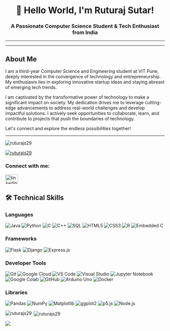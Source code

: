 <h1 align="center">👋 Hello World, I'm Ruturaj Sutar! </h1>
<h3 align="center">A Passionate Computer Science Student & Tech Enthusiast from India</h3>

---
---

## About Me

I am a third-year Computer Science and Engineering student at VIT Pune, deeply interested in the convergence of technology and entrepreneurship. My enthusiasm lies in exploring innovative startup ideas and staying abreast of emerging tech trends.

I am captivated by the transformative power of technology to make a significant impact on society. My dedication drives me to leverage cutting-edge advancements to address real-world challenges and develop impactful solutions. I actively seek opportunities to collaborate, learn, and contribute to projects that push the boundaries of technology.

Let's connect and explore the endless possibilities together!

---


<p align="left"> <img src="https://komarev.com/ghpvc/?username=ruturajs29&label=Profile%20views&color=0e75b6&style=flat" alt="ruturajs29" /> </p>

<p align="left"> <a href="https://github.com/ryo-ma/github-profile-trophy"><img src="https://github-profile-trophy.vercel.app/?username=ruturajs29" alt="ruturajs29" /></a> </p>

<h3 align="left">Connect with me:</h3>
<p align="left">
<a href="https://www.linkedin.com/in/ruturaj-sutar/" target="blank"><img align="center" src="https://raw.githubusercontent.com/rahuldkjain/github-profile-readme-generator/master/src/images/icons/Social/linked-in-alt.svg" alt="linkedin.com/in/ruturaj-sutar-678166216" height="30" width="40" /></a>
</p>

## 🛠️ Technical Skills
### Languages

![Java](https://img.shields.io/badge/Java-ED8B00?style=flat&logo=java&logoColor=white)
![Python](https://img.shields.io/badge/Python-3776AB?style=flat&logo=python&logoColor=white)
![C](https://img.shields.io/badge/C-00599C?style=flat&logo=c&logoColor=white)
![C++](https://img.shields.io/badge/C++-00599C?style=flat&logo=c%2B%2B&logoColor=white)
![SQL](https://img.shields.io/badge/Postgres-316192?style=flat&logo=postgresql&logoColor=white)
![HTML5](https://img.shields.io/badge/HTML5-E34F26?style=flat&logo=html5&logoColor=white)
![CSS3](https://img.shields.io/badge/CSS3-1572B6?style=flat&logo=css3&logoColor=white)
![R](https://img.shields.io/badge/R-276DC3?style=flat&logo=r&logoColor=white)
![Embedded C](https://img.shields.io/badge/Embedded%20C-00599C?style=flat&logo=c&logoColor=white)

### Frameworks

![Flask](https://img.shields.io/badge/Flask-000000?style=flat&logo=flask&logoColor=white)
![Django](https://img.shields.io/badge/Django-092E20?style=flat&logo=django&logoColor=white)
![Express.js](https://img.shields.io/badge/Express.js-000000?style=flat&logo=express&logoColor=white)

### Developer Tools

![Git](https://img.shields.io/badge/Git-F05032?style=flat&logo=git&logoColor=white)
![Google Cloud](https://img.shields.io/badge/Google%20Cloud-4285F4?style=flat&logo=google-cloud&logoColor=white)
![VS Code](https://img.shields.io/badge/VS%20Code-007ACC?style=flat&logo=visual-studio-code&logoColor=white)
![Visual Studio](https://img.shields.io/badge/Visual%20Studio-5C2D91?style=flat&logo=visual-studio&logoColor=white)
![Jupyter Notebook](https://img.shields.io/badge/Jupyter-F37626?style=flat&logo=jupyter&logoColor=white)
![Google Colab](https://img.shields.io/badge/Google%20Colab-F9AB00?style=flat&logo=google-colab&logoColor=white)
![GitHub](https://img.shields.io/badge/GitHub-181717?style=flat&logo=github&logoColor=white)
![Arduino Uno](https://img.shields.io/badge/Arduino-00979D?style=flat&logo=arduino&logoColor=white)
![Docker](https://img.shields.io/badge/Docker-2496ED?style=flat&logo=docker&logoColor=white)

### Libraries

![Pandas](https://img.shields.io/badge/Pandas-150458?style=flat&logo=pandas&logoColor=white)
![NumPy](https://img.shields.io/badge/NumPy-013243?style=flat&logo=numpy&logoColor=white)
![Matplotlib](https://img.shields.io/badge/Matplotlib-11557C?style=flat&logo=Matplotlib&logoColor=white)
![ggplot2](https://img.shields.io/badge/ggplot2-512BD4?style=flat&logo=ggplot2&logoColor=white)
![p5.js](https://img.shields.io/badge/p5.js-ED225D?style=flat&logo=p5.js&logoColor=white)
![Node.js](https://img.shields.io/badge/Node.js-339933?style=flat&logo=node.js&logoColor=white)


<p><img align="left" src="https://github-readme-stats.vercel.app/api/top-langs?username=ruturajs29&show_icons=true&locale=en&layout=compact" alt="ruturajs29" /></p>

<p>&nbsp;<img align="center" src="https://github-readme-stats.vercel.app/api?username=ruturajs29&show_icons=true&locale=en" alt="ruturajs29" /></p>

<p><img align="center" src="https://github-readme-streak-stats.herokuapp.com/?user=ruturajs29&"  /></p>
